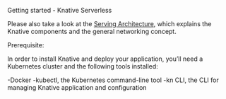 Getting started - Knative Serverless

Please also take a look at the [Serving Architecture](https://knative.dev/docs/serving/architecture/), which explains the Knative components and the general networking concept.

Prerequisite:

In order to install Knative and deploy your application, you’ll need a Kubernetes cluster and the following tools installed:

-Docker
-kubectl, the Kubernetes command-line tool
-kn CLI, the CLI for managing Knative application and configuration


